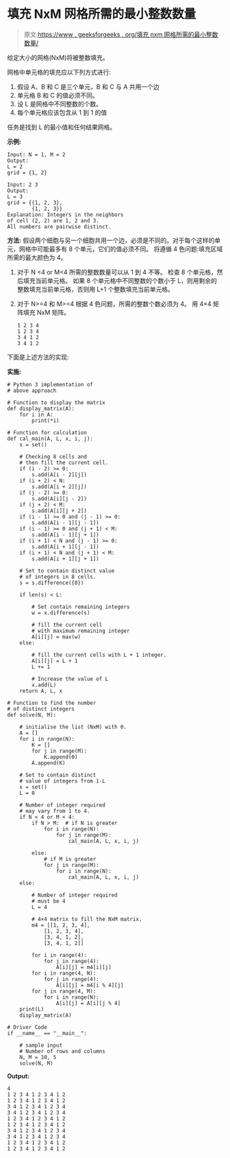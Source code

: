 # 填充 NxM 网格所需的最小整数数量

> 原文:[https://www . geeksforgeeks . org/填充 nxm 网格所需的最小整数数量/](https://www.geeksforgeeks.org/minimum-number-of-integers-required-to-fill-the-nxm-grid/)

给定大小的网格(NxM)将被整数填充。

网格中单元格的填充应以下列方式进行:

1.  假设 A、B 和 C 是三个单元，B 和 C 与 A 共用一个边
2.  单元格 B 和 C 的值必须不同。
3.  设 L 是网格中不同整数的个数。
4.  每个单元格应该包含从 1 到 1 的值

任务是找到 L 的最小值和任何结果网格。

**示例:**

```
Input: N = 1, M = 2
Output:
L = 2
grid = {1, 2}

Input: 2 3
Output:
L = 3
grid = {{1, 2, 3},
        {1, 2, 3}}
Explanation: Integers in the neighbors 
of cell (2, 2) are 1, 2 and 3.
All numbers are pairwise distinct.

```

**方法:**
假设两个细胞与另一个细胞共用一个边，必须是不同的。对于每个这样的单元，网格中可能最多有 8 个单元，它们的值必须不同。
将遵循 4 色问题:填充区域所需的最大颜色为 4。

1.  对于 N <4 or M<4
    所需的整数数量可以从 1 到 4 不等。
    检查 8 个单元格，然后填充当前单元格。
    如果 8 个单元格中不同整数的个数小于 L，则用剩余的整数填充当前单元格，否则用 L+1 个整数填充当前单元格。
2.  对于 N>=4 和 M>=4
    根据 4 色问题，所需的整数个数必须为 4。
    用 4×4 矩阵填充 NxM 矩阵。

    ```
    1 2 3 4
    1 2 3 4
    3 4 1 2
    3 4 1 2
    ```

下面是上述方法的实现:

**实施:**

```
# Python 3 implementation of
# above approach

# Function to display the matrix
def display_matrix(A):
    for i in A:
        print(*i)

# Function for calculation
def cal_main(A, L, x, i, j):
    s = set()

    # Checking 8 cells and
    # then fill the current cell.
    if (i - 2) >= 0:
        s.add(A[i - 2][j])
    if (i + 2) < N:
        s.add(A[i + 2][j])
    if (j - 2) >= 0:
        s.add(A[i][j - 2])
    if (j + 2) < M:
        s.add(A[i][j + 2])
    if (i - 1) >= 0 and (j - 1) >= 0:
        s.add(A[i - 1][j - 1])
    if (i - 1) >= 0 and (j + 1) < M:
        s.add(A[i - 1][j + 1])
    if (i + 1) < N and (j - 1) >= 0:
        s.add(A[i + 1][j - 1])
    if (i + 1) < N and (j + 1) < M:
        s.add(A[i + 1][j + 1])

    # Set to contain distinct value
    # of integers in 8 cells.
    s = s.difference({0})

    if len(s) < L:

        # Set contain remaining integers
        w = x.difference(s)

        # fill the current cell
        # with maximum remaining integer
        A[i][j] = max(w)
    else:

        # fill the current cells with L + 1 integer.
        A[i][j] = L + 1
        L += 1

        # Increase the value of L
        x.add(L)
    return A, L, x

# Function to find the number
# of distinct integers
def solve(N, M):

    # initialise the list (NxM) with 0.
    A = []
    for i in range(N):
        K = []
        for j in range(M):
            K.append(0)
        A.append(K)

    # Set to contain distinct
    # value of integers from 1-L
    x = set()
    L = 0

    # Number of integer required
    # may vary from 1 to 4.
    if N < 4 or M < 4:
        if N > M:  # if N is greater
            for i in range(N):
                for j in range(M):
                    cal_main(A, L, x, i, j)

        else:
            # if M is greater
            for j in range(M):
                for i in range(N):
                    cal_main(A, L, x, i, j)
    else:

        # Number of integer required
        # must be 4
        L = 4

        # 4×4 matrix to fill the NxM matrix.
        m4 = [[1, 2, 3, 4], 
            [1, 2, 3, 4], 
            [3, 4, 1, 2], 
            [3, 4, 1, 2]]

        for i in range(4):
            for j in range(4):
                A[i][j] = m4[i][j]
        for i in range(4, N):
            for j in range(4):
                A[i][j] = m4[i % 4][j]
        for j in range(4, M):
            for i in range(N):
                A[i][j] = A[i][j % 4]
    print(L)
    display_matrix(A)

# Driver Code
if __name__ == "__main__":

    # sample input
    # Number of rows and columns
    N, M = 10, 5
    solve(N, M)
```

**Output:**

```
4
1 2 3 4 1 2 3 4 1 2
1 2 3 4 1 2 3 4 1 2
3 4 1 2 3 4 1 2 3 4
3 4 1 2 3 4 1 2 3 4
1 2 3 4 1 2 3 4 1 2
1 2 3 4 1 2 3 4 1 2
3 4 1 2 3 4 1 2 3 4
3 4 1 2 3 4 1 2 3 4
1 2 3 4 1 2 3 4 1 2
1 2 3 4 1 2 3 4 1 2

```